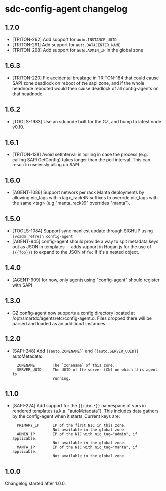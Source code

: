 # sdc-config-agent changelog

## 1.7.0

- [TRITON-262] Add support for `auto.INSTANCE_UUID`
- [TRITON-291] Add support for `auto.DATACENTER_NAME`
- [TRITON-298] Add support for `auto.ADMIN_IP` in the global zone

## 1.6.3

- [TRITON-220] Fix accidental breakage in TRITON-184 that could cause SAPI
  zone deadlock on reboot of the sapi zone, and if the whole headnode rebooted
  would then cause deadlock of all config-agents on that headnode.

## 1.6.2

- [TOOLS-1983] Use an sdcnode built for the GZ, and bump to latest node v0.10.

## 1.6.1

- [TRITON-138] Avoid setInterval in polling in case the process (e.g. calling
  SAPI GetConfig) takes longer than the poll interval. This can result in
  uselessly piling on SAPI.

## 1.6.0

- [AGENT-1086] Support network per rack Manta deployments by allowing 
  nic_tags with \<tag>_rackNN suffixes to override nic_tags with the same \<tag>
  (e.g "manta_rack99" overrides "manta").

## 1.5.0

- [TOOLS-1084] Support sync manifest update through SIGHUP using
  `svcadm refresh config-agent`
- [AGENT-945] config-agent should provide a way to spit metadata keys out
  as JSON in templates -- adds support in Hogan.js for the use of
  `{{{foo}}}` to expand to the JSON of `foo` if it's a nested object.

## 1.4.0

- [AGENT-909] for now, only agents using "config-agent" should register with SAPI

## 1.3.0

- GZ config-agent now supports a config directory located at
  /opt/smartdc/agents/etc/config-agent.d. Files dropped there will be parsed
  and loaded as an additional instances


## 1.2.0

- [SAPI-248] Add `{{auto.ZONENAME}}` and `{{auto.SERVER_UUID}}` autoMetadata:

        ZONENAME        The `zonename` of this zone.
        SERVER_UUID     The UUID of the server (CN) on which this agent is
                        running.

## 1.1.0

- [SAPI-224] Add support for the `{{auto.*}}` namespace of vars in rendered
  templates (a.k.a. "autoMetadata"). This includes data gathers by the
  config-agent when it starts. Current keys are:

        PRIMARY_IP      IP of the first NIC in this zone.
                        Not available in the global zone.
        ADMIN_IP        IP of the NIC with nic_tag="admin", if applicable.
                        Not available in the global zone.
        MANTA_IP        IP of the NIC with nic_tag="manta", if applicable.
                        Not available in the global zone.

## 1.0.0

Changelog started after 1.0.0.

